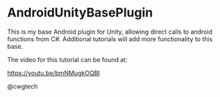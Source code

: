 # AndroidUnityBasePlugin
This is my base Android plugin for Unity, allowing direct calls to android functions from C#.  Additional tutorials will add more functionality to this base.

The video for this tutorial can be found at:

https://youtu.be/bmNMugkOQBI

@cwgtech